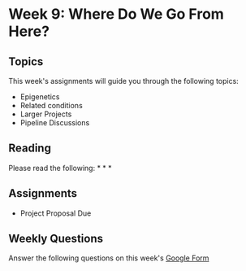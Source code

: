 # Week 9: Where Do We Go From Here?

## Topics

This week's assignments will guide you through the following topics:
* Epigenetics
* Related conditions
* Larger Projects
* Pipeline Discussions

## Reading

Please read the following:
* 
* 
* 

## Assignments

* Project Proposal Due

## Weekly Questions

Answer the following questions on this week's [Google Form]()
 
